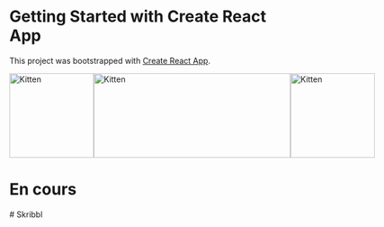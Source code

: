 # Getting Started with Create React App

This project was bootstrapped with [Create React App](https://github.com/facebook/create-react-app).
<div style="display:flex;">
	<img style="float: left;" src="https://styled-components.com/logo.png" alt="Kitten" title="A cute kitten" width="150" height="150" /> 
	<img style="float: none!important;" src="https://benoitkovarz.fr/pictures/logo-react-redux.png" alt="Kitten" title="A cute kitten" width="350" height="150" />
	<img style="float: right;" src="https://raw.githubusercontent.com/alDuncanson/react-hooks-snippets/master/icon.png" alt="Kitten" title="A cute kitten" width="150" height="150" />
</div>
<h1>En cours</h1>
# Skribbl
